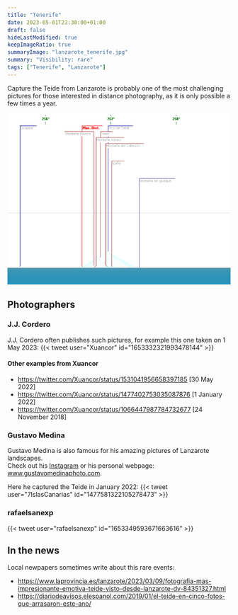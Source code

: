 ```yaml
---
title: "Tenerife"
date: 2023-05-01T22:30:00+01:00
draft: false
hideLastModified: true
keepImageRatio: true
summaryImage: "lanzarote_tenerife.jpg"
summary: "Visibility: rare"
tags: ["Tenerife", "Lanzarote"]
---
```


Capture the Teide from Lanzarote is probably one of the most challenging pictures for those interested in distance photography, as it is only possible a few times a year.

![Teide from Lanzarote](lanzarote_tenerife_pano.png)


## Photographers

### J.J. Cordero

J.J. Cordero often publishes such pictures, for example this one taken on 1 May 2023: 
{{< tweet user="Xuancor" id="1653332321993478144" >}}

#### Other examples from Xuancor
* https://twitter.com/Xuancor/status/1531041956658397185 [30 May 2022]
* https://twitter.com/Xuancor/status/1477402753035087876 [1 January 2022]
* https://twitter.com/Xuancor/status/1066447987784732677 [24 November 2018]

### Gustavo Medina

Gustavo Medina is also famous for his amazing pictures of Lanzarote landscapes.    
Check out his [Instagram](https://www.instagram.com/gustavomedinaphoto) or his personal webpage: www.gustavomedinaphoto.com.

Here he captured the Teide in January 2022:
{{< tweet user="7IslasCanarias" id="1477581322105278473" >}}

### rafaelsanexp

{{< tweet user="rafaelsanexp" id="1653349593671663616" >}}

## In the news

Local newpapers sometimes write about this rare events:

* https://www.laprovincia.es/lanzarote/2023/03/09/fotografia-mas-impresionante-emotiva-teide-visto-desde-lanzarote-dv-84351327.html
* https://diariodeavisos.elespanol.com/2019/01/el-teide-en-cinco-fotos-que-arrasaron-este-ano/

